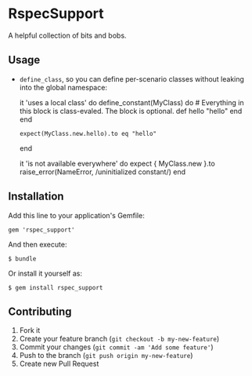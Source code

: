 # RspecSupport

A helpful collection of bits and bobs.

## Usage

* `define_class`, so you can define per-scenario classes without leaking into
  the global namespace:

    it 'uses a local class' do
      define_constant(MyClass) do
        # Everything in this block is class-evaled. The block is optional.
        def hello
          "hello"
        end
      end

      expect(MyClass.new.hello).to eq "hello"
    end

    it 'is not available everywhere' do
      expect { MyClass.new }.to raise_error(NameError, /uninitialized constant/)
    end

## Installation

Add this line to your application's Gemfile:

    gem 'rspec_support'

And then execute:

    $ bundle

Or install it yourself as:

    $ gem install rspec_support

## Contributing

1. Fork it
2. Create your feature branch (`git checkout -b my-new-feature`)
3. Commit your changes (`git commit -am 'Add some feature'`)
4. Push to the branch (`git push origin my-new-feature`)
5. Create new Pull Request
